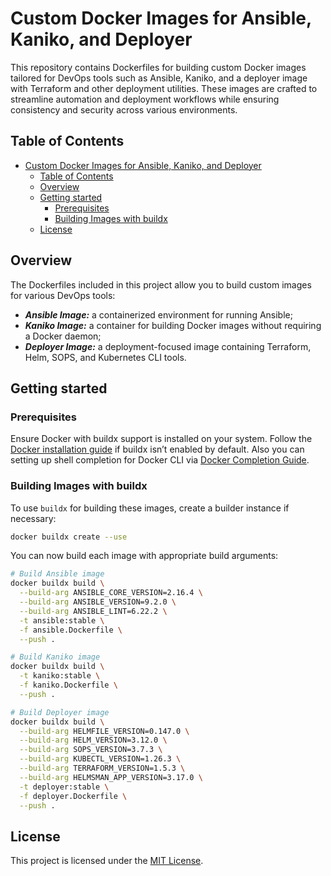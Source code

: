 # Custom Docker Images for Ansible, Kaniko, and Deployer

This repository contains Dockerfiles for building custom Docker images tailored for DevOps tools such as Ansible, Kaniko, and a deployer image with Terraform and other deployment utilities. These images are crafted to streamline automation and deployment workflows while ensuring consistency and security across various environments.

## Table of Contents
- [Custom Docker Images for Ansible, Kaniko, and Deployer](#custom-docker-images-for-ansible-kaniko-and-deployer)
  - [Table of Contents](#table-of-contents)
  - [Overview](#overview)
  - [Getting started](#getting-started)
    - [Prerequisites](#prerequisites)
    - [Building Images with buildx](#building-images-with-buildx)
  - [License](#license)

## Overview

The Dockerfiles included in this project allow you to build custom images for various DevOps tools:

* ***Ansible Image:*** a containerized environment for running Ansible;
* ***Kaniko Image:*** a container for building Docker images without requiring a Docker daemon;
* ***Deployer Image:*** a deployment-focused image containing Terraform, Helm, SOPS, and Kubernetes CLI tools.

## Getting started

### Prerequisites

Ensure Docker with buildx support is installed on your system. Follow the [Docker installation guide](https://docs.docker.com/engine/install/) if buildx isn’t enabled by default. Also you can setting up shell completion for Docker CLI via [Docker Completion Guide](https://docs.docker.com/engine/cli/completion/).

### Building Images with buildx

To use `buildx` for building these images, create a builder instance if necessary:
```bash
docker buildx create --use
```
You can now build each image with appropriate build arguments:
```bash
# Build Ansible image
docker buildx build \
  --build-arg ANSIBLE_CORE_VERSION=2.16.4 \
  --build-arg ANSIBLE_VERSION=9.2.0 \
  --build-arg ANSIBLE_LINT=6.22.2 \
  -t ansible:stable \
  -f ansible.Dockerfile \
  --push .

# Build Kaniko image
docker buildx build \
  -t kaniko:stable \
  -f kaniko.Dockerfile \
  --push .

# Build Deployer image
docker buildx build \
  --build-arg HELMFILE_VERSION=0.147.0 \
  --build-arg HELM_VERSION=3.12.0 \
  --build-arg SOPS_VERSION=3.7.3 \
  --build-arg KUBECTL_VERSION=1.26.3 \
  --build-arg TERRAFORM_VERSION=1.5.3 \
  --build-arg HELMSMAN_APP_VERSION=3.17.0 \
  -t deployer:stable \
  -f deployer.Dockerfile \
  --push .
```

## License

This project is licensed under the [MIT License](LICENSE).